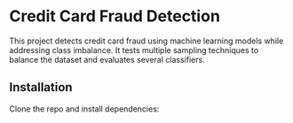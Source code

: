 # Credit Card Fraud Detection

This project detects credit card fraud using machine learning models while addressing class imbalance. It tests multiple sampling techniques to balance the dataset and evaluates several classifiers.

## Installation

Clone the repo and install dependencies:

```bash


